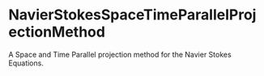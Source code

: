# NavierStokesSpaceTimeParallelProjectionMethod
A Space and Time Parallel projection method for the Navier Stokes Equations.
